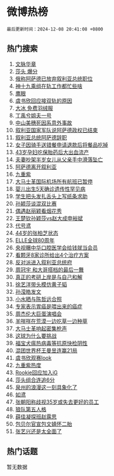# 微博热榜

`最后更新时间：2024-12-08 20:41:08 +0800`

## 热门搜索

1. [文脉华章](https://m.weibo.cn/search?containerid=100103type%3D1%26t%3D10%26q%3D%23%E6%96%87%E8%84%89%E5%8D%8E%E7%AB%A0%23&stream_entry_id=51&isnewpage=1&extparam=seat%3D1%26pos%3D0%26cate%3D10103%26stream_entry_id%3D51%26filter_type%3Drealtimehot%26q%3D%2523%25E6%2596%2587%25E8%2584%2589%25E5%258D%258E%25E7%25AB%25A0%2523%26dgr%3D0%26c_type%3D51%26display_time%3D1733661667%26pre_seqid%3D173366166752702214725135)
1. [莎头 爆分](https://m.weibo.cn/search?containerid=100103type%3D1%26t%3D10%26q%3D%E8%8E%8E%E5%A4%B4+%E7%88%86%E5%88%86&stream_entry_id=31&isnewpage=1&extparam=seat%3D1%26lcate%3D5001%26cate%3D5001%26q%3D%25E8%258E%258E%25E5%25A4%25B4%2520%25E7%2588%2586%25E5%2588%2586%26stream_entry_id%3D31%26dgr%3D0%26pos%3D0%26flag%3D1%26realpos%3D1%26filter_type%3Drealtimehot%26band_rank%3D1%26c_type%3D31%26display_time%3D1733661667%26pre_seqid%3D173366166752702214725135)
1. [俄称阿萨德已放弃叙利亚总统职位](https://m.weibo.cn/search?containerid=100103type%3D1%26t%3D10%26q%3D%23%E4%BF%84%E7%A7%B0%E9%98%BF%E8%90%A8%E5%BE%B7%E5%B7%B2%E6%94%BE%E5%BC%83%E5%8F%99%E5%88%A9%E4%BA%9A%E6%80%BB%E7%BB%9F%E8%81%8C%E4%BD%8D%23&stream_entry_id=31&isnewpage=1&extparam=seat%3D1%26lcate%3D5001%26cate%3D5001%26q%3D%2523%25E4%25BF%2584%25E7%25A7%25B0%25E9%2598%25BF%25E8%2590%25A8%25E5%25BE%25B7%25E5%25B7%25B2%25E6%2594%25BE%25E5%25BC%2583%25E5%258F%2599%25E5%2588%25A9%25E4%25BA%259A%25E6%2580%25BB%25E7%25BB%259F%25E8%2581%258C%25E4%25BD%258D%2523%26stream_entry_id%3D31%26dgr%3D0%26pos%3D1%26flag%3D1%26realpos%3D2%26filter_type%3Drealtimehot%26band_rank%3D2%26c_type%3D31%26display_time%3D1733661667%26pre_seqid%3D173366166752702214725135)
1. [神十九乘组在轨工作都忙些啥](https://m.weibo.cn/search?containerid=100103type%3D1%26t%3D10%26q%3D%23%E7%A5%9E%E5%8D%81%E4%B9%9D%E4%B9%98%E7%BB%84%E5%9C%A8%E8%BD%A8%E5%B7%A5%E4%BD%9C%E9%83%BD%E5%BF%99%E4%BA%9B%E5%95%A5%23&stream_entry_id=31&isnewpage=1&extparam=seat%3D1%26lcate%3D5001%26cate%3D5001%26q%3D%2523%25E7%25A5%259E%25E5%258D%2581%25E4%25B9%259D%25E4%25B9%2598%25E7%25BB%2584%25E5%259C%25A8%25E8%25BD%25A8%25E5%25B7%25A5%25E4%25BD%259C%25E9%2583%25BD%25E5%25BF%2599%25E4%25BA%259B%25E5%2595%25A5%2523%26stream_entry_id%3D31%26dgr%3D0%26pos%3D2%26flag%3D0%26realpos%3D3%26filter_type%3Drealtimehot%26band_rank%3D3%26c_type%3D31%26display_time%3D1733661667%26pre_seqid%3D173366166752702214725135)
1. [鹰眼](https://m.weibo.cn/search?containerid=100103type%3D1%26t%3D10%26q%3D%E9%B9%B0%E7%9C%BC&stream_entry_id=31&isnewpage=1&extparam=seat%3D1%26lcate%3D5001%26cate%3D5001%26q%3D%25E9%25B9%25B0%25E7%259C%25BC%26stream_entry_id%3D31%26dgr%3D0%26pos%3D3%26flag%3D1%26realpos%3D4%26filter_type%3Drealtimehot%26band_rank%3D4%26c_type%3D31%26display_time%3D1733661667%26pre_seqid%3D173366166752702214725135)
1. [虞书欣回应接双轨的原因](https://m.weibo.cn/search?containerid=100103type%3D1%26t%3D10%26q%3D%23%E8%99%9E%E4%B9%A6%E6%AC%A3%E5%9B%9E%E5%BA%94%E6%8E%A5%E5%8F%8C%E8%BD%A8%E7%9A%84%E5%8E%9F%E5%9B%A0%23&stream_entry_id=31&isnewpage=1&extparam=seat%3D1%26lcate%3D5001%26cate%3D5001%26q%3D%2523%25E8%2599%259E%25E4%25B9%25A6%25E6%25AC%25A3%25E5%259B%259E%25E5%25BA%2594%25E6%258E%25A5%25E5%258F%258C%25E8%25BD%25A8%25E7%259A%2584%25E5%258E%259F%25E5%259B%25A0%2523%26stream_entry_id%3D31%26dgr%3D0%26pos%3D4%26flag%3D2%26realpos%3D5%26filter_type%3Drealtimehot%26band_rank%3D5%26c_type%3D31%26display_time%3D1733661667%26pre_seqid%3D173366166752702214725135)
1. [大冰 免费羽绒服](https://m.weibo.cn/search?containerid=100103type%3D1%26t%3D10%26q%3D%E5%A4%A7%E5%86%B0+%E5%85%8D%E8%B4%B9%E7%BE%BD%E7%BB%92%E6%9C%8D&stream_entry_id=31&isnewpage=1&extparam=seat%3D1%26lcate%3D5001%26cate%3D5001%26q%3D%25E5%25A4%25A7%25E5%2586%25B0%2520%25E5%2585%258D%25E8%25B4%25B9%25E7%25BE%25BD%25E7%25BB%2592%25E6%259C%258D%26stream_entry_id%3D31%26dgr%3D0%26pos%3D5%26flag%3D1%26realpos%3D6%26filter_type%3Drealtimehot%26band_rank%3D6%26c_type%3D31%26display_time%3D1733661667%26pre_seqid%3D173366166752702214725135)
1. [丁禹兮姐夫一号](https://m.weibo.cn/search?containerid=100103type%3D1%26t%3D10%26q%3D%23%E4%B8%81%E7%A6%B9%E5%85%AE%E5%A7%90%E5%A4%AB%E4%B8%80%E5%8F%B7%23&stream_entry_id=31&isnewpage=1&extparam=seat%3D1%26lcate%3D5001%26cate%3D5001%26q%3D%2523%25E4%25B8%2581%25E7%25A6%25B9%25E5%2585%25AE%25E5%25A7%2590%25E5%25A4%25AB%25E4%25B8%2580%25E5%258F%25B7%2523%26stream_entry_id%3D31%26dgr%3D0%26pos%3D6%26flag%3D1%26realpos%3D7%26filter_type%3Drealtimehot%26band_rank%3D7%26c_type%3D31%26display_time%3D1733661667%26pre_seqid%3D173366166752702214725135)
1. [中山美穗死因系意外事故](https://m.weibo.cn/search?containerid=100103type%3D1%26t%3D10%26q%3D%23%E4%B8%AD%E5%B1%B1%E7%BE%8E%E7%A9%97%E6%AD%BB%E5%9B%A0%E7%B3%BB%E6%84%8F%E5%A4%96%E4%BA%8B%E6%95%85%23&stream_entry_id=31&isnewpage=1&extparam=seat%3D1%26lcate%3D5001%26cate%3D5001%26q%3D%2523%25E4%25B8%25AD%25E5%25B1%25B1%25E7%25BE%258E%25E7%25A9%2597%25E6%25AD%25BB%25E5%259B%25A0%25E7%25B3%25BB%25E6%2584%258F%25E5%25A4%2596%25E4%25BA%258B%25E6%2595%2585%2523%26stream_entry_id%3D31%26dgr%3D0%26pos%3D7%26flag%3D2%26realpos%3D8%26filter_type%3Drealtimehot%26band_rank%3D8%26c_type%3D31%26display_time%3D1733661667%26pre_seqid%3D173366166752702214725135)
1. [叙利亚国家军队说阿萨德政权已结束](https://m.weibo.cn/search?containerid=100103type%3D1%26t%3D10%26q%3D%23%E5%8F%99%E5%88%A9%E4%BA%9A%E5%9B%BD%E5%AE%B6%E5%86%9B%E9%98%9F%E8%AF%B4%E9%98%BF%E8%90%A8%E5%BE%B7%E6%94%BF%E6%9D%83%E5%B7%B2%E7%BB%93%E6%9D%9F%23&stream_entry_id=31&isnewpage=1&extparam=seat%3D1%26lcate%3D5001%26cate%3D5001%26q%3D%2523%25E5%258F%2599%25E5%2588%25A9%25E4%25BA%259A%25E5%259B%25BD%25E5%25AE%25B6%25E5%2586%259B%25E9%2598%259F%25E8%25AF%25B4%25E9%2598%25BF%25E8%2590%25A8%25E5%25BE%25B7%25E6%2594%25BF%25E6%259D%2583%25E5%25B7%25B2%25E7%25BB%2593%25E6%259D%259F%2523%26stream_entry_id%3D31%26dgr%3D0%26pos%3D8%26flag%3D0%26realpos%3D9%26filter_type%3Drealtimehot%26band_rank%3D9%26c_type%3D31%26display_time%3D1733661667%26pre_seqid%3D173366166752702214725135)
1. [叙利亚总统阿萨德辞职](https://m.weibo.cn/search?containerid=100103type%3D1%26t%3D10%26q%3D%23%E5%8F%99%E5%88%A9%E4%BA%9A%E6%80%BB%E7%BB%9F%E9%98%BF%E8%90%A8%E5%BE%B7%E8%BE%9E%E8%81%8C%23&stream_entry_id=31&isnewpage=1&extparam=seat%3D1%26lcate%3D5001%26cate%3D5001%26q%3D%2523%25E5%258F%2599%25E5%2588%25A9%25E4%25BA%259A%25E6%2580%25BB%25E7%25BB%259F%25E9%2598%25BF%25E8%2590%25A8%25E5%25BE%25B7%25E8%25BE%259E%25E8%2581%258C%2523%26stream_entry_id%3D31%26dgr%3D0%26pos%3D9%26flag%3D1%26realpos%3D10%26filter_type%3Drealtimehot%26band_rank%3D10%26c_type%3D31%26display_time%3D1733661667%26pre_seqid%3D173366166752702214725135)
1. [女子因骑手送错餐申请退款后将餐品吃掉](https://m.weibo.cn/search?containerid=100103type%3D1%26t%3D10%26q%3D%23%E5%A5%B3%E5%AD%90%E5%9B%A0%E9%AA%91%E6%89%8B%E9%80%81%E9%94%99%E9%A4%90%E7%94%B3%E8%AF%B7%E9%80%80%E6%AC%BE%E5%90%8E%E5%B0%86%E9%A4%90%E5%93%81%E5%90%83%E6%8E%89%23&stream_entry_id=31&isnewpage=1&extparam=seat%3D1%26lcate%3D5001%26cate%3D5001%26q%3D%2523%25E5%25A5%25B3%25E5%25AD%2590%25E5%259B%25A0%25E9%25AA%2591%25E6%2589%258B%25E9%2580%2581%25E9%2594%2599%25E9%25A4%2590%25E7%2594%25B3%25E8%25AF%25B7%25E9%2580%2580%25E6%25AC%25BE%25E5%2590%258E%25E5%25B0%2586%25E9%25A4%2590%25E5%2593%2581%25E5%2590%2583%25E6%258E%2589%2523%26stream_entry_id%3D31%26dgr%3D0%26pos%3D10%26flag%3D1%26realpos%3D11%26filter_type%3Drealtimehot%26band_rank%3D11%26c_type%3D31%26display_time%3D1733661667%26pre_seqid%3D173366166752702214725135)
1. [43岁孕妇吃保胎药后大出血流产](https://m.weibo.cn/search?containerid=100103type%3D1%26t%3D10%26q%3D%2343%E5%B2%81%E5%AD%95%E5%A6%87%E5%90%83%E4%BF%9D%E8%83%8E%E8%8D%AF%E5%90%8E%E5%A4%A7%E5%87%BA%E8%A1%80%E6%B5%81%E4%BA%A7%23&stream_entry_id=31&isnewpage=1&extparam=seat%3D1%26lcate%3D5001%26cate%3D5001%26q%3D%252343%25E5%25B2%2581%25E5%25AD%2595%25E5%25A6%2587%25E5%2590%2583%25E4%25BF%259D%25E8%2583%258E%25E8%258D%25AF%25E5%2590%258E%25E5%25A4%25A7%25E5%2587%25BA%25E8%25A1%2580%25E6%25B5%2581%25E4%25BA%25A7%2523%26stream_entry_id%3D31%26dgr%3D0%26pos%3D11%26flag%3D1%26realpos%3D12%26filter_type%3Drealtimehot%26band_rank%3D12%26c_type%3D31%26display_time%3D1733661667%26pre_seqid%3D173366166752702214725135)
1. [夫妻吵架半岁女儿从父亲手中滑落坠亡](https://m.weibo.cn/search?containerid=100103type%3D1%26t%3D10%26q%3D%23%E5%A4%AB%E5%A6%BB%E5%90%B5%E6%9E%B6%E5%8D%8A%E5%B2%81%E5%A5%B3%E5%84%BF%E4%BB%8E%E7%88%B6%E4%BA%B2%E6%89%8B%E4%B8%AD%E6%BB%91%E8%90%BD%E5%9D%A0%E4%BA%A1%23&stream_entry_id=31&isnewpage=1&extparam=seat%3D1%26lcate%3D5001%26cate%3D5001%26q%3D%2523%25E5%25A4%25AB%25E5%25A6%25BB%25E5%2590%25B5%25E6%259E%25B6%25E5%258D%258A%25E5%25B2%2581%25E5%25A5%25B3%25E5%2584%25BF%25E4%25BB%258E%25E7%2588%25B6%25E4%25BA%25B2%25E6%2589%258B%25E4%25B8%25AD%25E6%25BB%2591%25E8%2590%25BD%25E5%259D%25A0%25E4%25BA%25A1%2523%26stream_entry_id%3D31%26dgr%3D0%26pos%3D12%26flag%3D0%26realpos%3D13%26filter_type%3Drealtimehot%26band_rank%3D13%26c_type%3D31%26display_time%3D1733661667%26pre_seqid%3D173366166752702214725135)
1. [阿萨德离开叙利亚](https://m.weibo.cn/search?containerid=100103type%3D1%26t%3D10%26q%3D%23%E9%98%BF%E8%90%A8%E5%BE%B7%E7%A6%BB%E5%BC%80%E5%8F%99%E5%88%A9%E4%BA%9A%23&stream_entry_id=31&isnewpage=1&extparam=seat%3D1%26lcate%3D5001%26cate%3D5001%26q%3D%2523%25E9%2598%25BF%25E8%2590%25A8%25E5%25BE%25B7%25E7%25A6%25BB%25E5%25BC%2580%25E5%258F%2599%25E5%2588%25A9%25E4%25BA%259A%2523%26stream_entry_id%3D31%26dgr%3D0%26pos%3D13%26flag%3D1%26realpos%3D14%26filter_type%3Drealtimehot%26band_rank%3D14%26c_type%3D31%26display_time%3D1733661667%26pre_seqid%3D173366166752702214725135)
1. [九重紫](https://m.weibo.cn/search?containerid=100103type%3D1%26t%3D10%26q%3D%E4%B9%9D%E9%87%8D%E7%B4%AB&stream_entry_id=31&isnewpage=1&extparam=seat%3D1%26lcate%3D5001%26cate%3D5001%26q%3D%25E4%25B9%259D%25E9%2587%258D%25E7%25B4%25AB%26stream_entry_id%3D31%26dgr%3D0%26pos%3D14%26flag%3D0%26realpos%3D15%26filter_type%3Drealtimehot%26band_rank%3D15%26c_type%3D31%26display_time%3D1733661667%26pre_seqid%3D173366166752702214725135)
1. [大马士革国际机场所有航班已暂停](https://m.weibo.cn/search?containerid=100103type%3D1%26t%3D10%26q%3D%23%E5%A4%A7%E9%A9%AC%E5%A3%AB%E9%9D%A9%E5%9B%BD%E9%99%85%E6%9C%BA%E5%9C%BA%E6%89%80%E6%9C%89%E8%88%AA%E7%8F%AD%E5%B7%B2%E6%9A%82%E5%81%9C%23&stream_entry_id=31&isnewpage=1&extparam=seat%3D1%26lcate%3D5001%26cate%3D5001%26q%3D%2523%25E5%25A4%25A7%25E9%25A9%25AC%25E5%25A3%25AB%25E9%259D%25A9%25E5%259B%25BD%25E9%2599%2585%25E6%259C%25BA%25E5%259C%25BA%25E6%2589%2580%25E6%259C%2589%25E8%2588%25AA%25E7%258F%25AD%25E5%25B7%25B2%25E6%259A%2582%25E5%2581%259C%2523%26stream_entry_id%3D31%26dgr%3D0%26pos%3D15%26flag%3D0%26realpos%3D16%26filter_type%3Drealtimehot%26band_rank%3D16%26c_type%3D31%26display_time%3D1733661667%26pre_seqid%3D173366166752702214725135)
1. [婴儿出生5天确诊遗传性罕见病](https://m.weibo.cn/search?containerid=100103type%3D1%26t%3D10%26q%3D%23%E5%A9%B4%E5%84%BF%E5%87%BA%E7%94%9F5%E5%A4%A9%E7%A1%AE%E8%AF%8A%E9%81%97%E4%BC%A0%E6%80%A7%E7%BD%95%E8%A7%81%E7%97%85%23&stream_entry_id=31&isnewpage=1&extparam=seat%3D1%26lcate%3D5001%26cate%3D5001%26q%3D%2523%25E5%25A9%25B4%25E5%2584%25BF%25E5%2587%25BA%25E7%2594%259F5%25E5%25A4%25A9%25E7%25A1%25AE%25E8%25AF%258A%25E9%2581%2597%25E4%25BC%25A0%25E6%2580%25A7%25E7%25BD%2595%25E8%25A7%2581%25E7%2597%2585%2523%26stream_entry_id%3D31%26dgr%3D0%26pos%3D16%26flag%3D1%26realpos%3D17%26filter_type%3Drealtimehot%26band_rank%3D17%26c_type%3D31%26display_time%3D1733661667%26pre_seqid%3D173366166752702214725135)
1. [学生把头发扎舌头上写纸条求助](https://m.weibo.cn/search?containerid=100103type%3D1%26t%3D10%26q%3D%23%E5%AD%A6%E7%94%9F%E6%8A%8A%E5%A4%B4%E5%8F%91%E6%89%8E%E8%88%8C%E5%A4%B4%E4%B8%8A%E5%86%99%E7%BA%B8%E6%9D%A1%E6%B1%82%E5%8A%A9%23&stream_entry_id=31&isnewpage=1&extparam=seat%3D1%26lcate%3D5001%26cate%3D5001%26q%3D%2523%25E5%25AD%25A6%25E7%2594%259F%25E6%258A%258A%25E5%25A4%25B4%25E5%258F%2591%25E6%2589%258E%25E8%2588%258C%25E5%25A4%25B4%25E4%25B8%258A%25E5%2586%2599%25E7%25BA%25B8%25E6%259D%25A1%25E6%25B1%2582%25E5%258A%25A9%2523%26stream_entry_id%3D31%26dgr%3D0%26pos%3D17%26flag%3D2%26realpos%3D18%26filter_type%3Drealtimehot%26band_rank%3D18%26c_type%3D31%26display_time%3D1733661667%26pre_seqid%3D173366166752702214725135)
1. [孙颖莎谈混双比赛](https://m.weibo.cn/search?containerid=100103type%3D1%26t%3D10%26q%3D%23%E5%AD%99%E9%A2%96%E8%8E%8E%E8%B0%88%E6%B7%B7%E5%8F%8C%E6%AF%94%E8%B5%9B%23&stream_entry_id=31&isnewpage=1&extparam=seat%3D1%26lcate%3D5001%26cate%3D5001%26q%3D%2523%25E5%25AD%2599%25E9%25A2%2596%25E8%258E%258E%25E8%25B0%2588%25E6%25B7%25B7%25E5%258F%258C%25E6%25AF%2594%25E8%25B5%259B%2523%26stream_entry_id%3D31%26dgr%3D0%26pos%3D18%26flag%3D1%26realpos%3D19%26filter_type%3Drealtimehot%26band_rank%3D19%26c_type%3D31%26display_time%3D1733661667%26pre_seqid%3D173366166752702214725135)
1. [偶遇赵丽颖看烟花秀](https://m.weibo.cn/search?containerid=100103type%3D1%26t%3D10%26q%3D%23%E5%81%B6%E9%81%87%E8%B5%B5%E4%B8%BD%E9%A2%96%E7%9C%8B%E7%83%9F%E8%8A%B1%E7%A7%80%23&stream_entry_id=31&isnewpage=1&extparam=seat%3D1%26lcate%3D5001%26cate%3D5001%26q%3D%2523%25E5%2581%25B6%25E9%2581%2587%25E8%25B5%25B5%25E4%25B8%25BD%25E9%25A2%2596%25E7%259C%258B%25E7%2583%259F%25E8%258A%25B1%25E7%25A7%2580%2523%26stream_entry_id%3D31%26dgr%3D0%26pos%3D19%26flag%3D0%26realpos%3D20%26filter_type%3Drealtimehot%26band_rank%3D20%26c_type%3D31%26display_time%3D1733661667%26pre_seqid%3D173366166752702214725135)
1. [王楚钦孙颖莎vs赵大成申裕斌](https://m.weibo.cn/search?containerid=100103type%3D1%26t%3D10%26q%3D%23%E7%8E%8B%E6%A5%9A%E9%92%A6%E5%AD%99%E9%A2%96%E8%8E%8Evs%E8%B5%B5%E5%A4%A7%E6%88%90%E7%94%B3%E8%A3%95%E6%96%8C%23&stream_entry_id=31&isnewpage=1&extparam=seat%3D1%26lcate%3D5001%26cate%3D5001%26q%3D%2523%25E7%258E%258B%25E6%25A5%259A%25E9%2592%25A6%25E5%25AD%2599%25E9%25A2%2596%25E8%258E%258Evs%25E8%25B5%25B5%25E5%25A4%25A7%25E6%2588%2590%25E7%2594%25B3%25E8%25A3%2595%25E6%2596%258C%2523%26stream_entry_id%3D31%26dgr%3D0%26pos%3D20%26flag%3D0%26realpos%3D21%26filter_type%3Drealtimehot%26band_rank%3D21%26c_type%3D31%26display_time%3D1733661667%26pre_seqid%3D173366166752702214725135)
1. [代号鸢](https://m.weibo.cn/search?containerid=100103type%3D1%26t%3D10%26q%3D%E4%BB%A3%E5%8F%B7%E9%B8%A2&stream_entry_id=31&isnewpage=1&extparam=seat%3D1%26lcate%3D5001%26cate%3D5001%26q%3D%25E4%25BB%25A3%25E5%258F%25B7%25E9%25B8%25A2%26stream_entry_id%3D31%26dgr%3D0%26pos%3D21%26flag%3D1%26realpos%3D22%26filter_type%3Drealtimehot%26band_rank%3D22%26c_type%3D31%26display_time%3D1733661667%26pre_seqid%3D173366166752702214725135)
1. [44岁的张柏芝状态](https://m.weibo.cn/search?containerid=100103type%3D1%26t%3D10%26q%3D%2344%E5%B2%81%E7%9A%84%E5%BC%A0%E6%9F%8F%E8%8A%9D%E7%8A%B6%E6%80%81%23&stream_entry_id=31&isnewpage=1&extparam=seat%3D1%26lcate%3D5001%26cate%3D5001%26q%3D%252344%25E5%25B2%2581%25E7%259A%2584%25E5%25BC%25A0%25E6%259F%258F%25E8%258A%259D%25E7%258A%25B6%25E6%2580%2581%2523%26stream_entry_id%3D31%26dgr%3D0%26pos%3D22%26flag%3D1%26realpos%3D23%26filter_type%3Drealtimehot%26band_rank%3D23%26c_type%3D31%26display_time%3D1733661667%26pre_seqid%3D173366166752702214725135)
1. [ELLE全球80周年](https://m.weibo.cn/search?containerid=100103type%3D1%26t%3D10%26q%3D%23ELLE%E5%85%A8%E7%90%8380%E5%91%A8%E5%B9%B4%23&stream_entry_id=31&isnewpage=1&extparam=seat%3D1%26lcate%3D5001%26cate%3D5001%26q%3D%2523ELLE%25E5%2585%25A8%25E7%2590%258380%25E5%2591%25A8%25E5%25B9%25B4%2523%26stream_entry_id%3D31%26dgr%3D0%26pos%3D23%26flag%3D0%26realpos%3D24%26filter_type%3Drealtimehot%26band_rank%3D24%26c_type%3D31%26display_time%3D1733661667%26pre_seqid%3D173366166752702214725135)
1. [央视曝中华口腔医学会给钱就当会员](https://m.weibo.cn/search?containerid=100103type%3D1%26t%3D10%26q%3D%23%E5%A4%AE%E8%A7%86%E6%9B%9D%E4%B8%AD%E5%8D%8E%E5%8F%A3%E8%85%94%E5%8C%BB%E5%AD%A6%E4%BC%9A%E7%BB%99%E9%92%B1%E5%B0%B1%E5%BD%93%E4%BC%9A%E5%91%98%23&stream_entry_id=31&isnewpage=1&extparam=seat%3D1%26lcate%3D5001%26cate%3D5001%26q%3D%2523%25E5%25A4%25AE%25E8%25A7%2586%25E6%259B%259D%25E4%25B8%25AD%25E5%258D%258E%25E5%258F%25A3%25E8%2585%2594%25E5%258C%25BB%25E5%25AD%25A6%25E4%25BC%259A%25E7%25BB%2599%25E9%2592%25B1%25E5%25B0%25B1%25E5%25BD%2593%25E4%25BC%259A%25E5%2591%2598%2523%26stream_entry_id%3D31%26dgr%3D0%26pos%3D24%26flag%3D0%26realpos%3D25%26filter_type%3Drealtimehot%26band_rank%3D25%26c_type%3D31%26display_time%3D1733661667%26pre_seqid%3D173366166752702214725135)
1. [看颗牙8家诊所给出4个治疗方案](https://m.weibo.cn/search?containerid=100103type%3D1%26t%3D10%26q%3D%23%E7%9C%8B%E9%A2%97%E7%89%998%E5%AE%B6%E8%AF%8A%E6%89%80%E7%BB%99%E5%87%BA4%E4%B8%AA%E6%B2%BB%E7%96%97%E6%96%B9%E6%A1%88%23&stream_entry_id=31&isnewpage=1&extparam=seat%3D1%26lcate%3D5001%26cate%3D5001%26q%3D%2523%25E7%259C%258B%25E9%25A2%2597%25E7%2589%25998%25E5%25AE%25B6%25E8%25AF%258A%25E6%2589%2580%25E7%25BB%2599%25E5%2587%25BA4%25E4%25B8%25AA%25E6%25B2%25BB%25E7%2596%2597%25E6%2596%25B9%25E6%25A1%2588%2523%26stream_entry_id%3D31%26dgr%3D0%26pos%3D25%26flag%3D1%26realpos%3D26%26filter_type%3Drealtimehot%26band_rank%3D26%26c_type%3D31%26display_time%3D1733661667%26pre_seqid%3D173366166752702214725135)
1. [反对派进入叙利亚总统府](https://m.weibo.cn/search?containerid=100103type%3D1%26t%3D10%26q%3D%23%E5%8F%8D%E5%AF%B9%E6%B4%BE%E8%BF%9B%E5%85%A5%E5%8F%99%E5%88%A9%E4%BA%9A%E6%80%BB%E7%BB%9F%E5%BA%9C%23&stream_entry_id=31&isnewpage=1&extparam=seat%3D1%26lcate%3D5001%26cate%3D5001%26q%3D%2523%25E5%258F%258D%25E5%25AF%25B9%25E6%25B4%25BE%25E8%25BF%259B%25E5%2585%25A5%25E5%258F%2599%25E5%2588%25A9%25E4%25BA%259A%25E6%2580%25BB%25E7%25BB%259F%25E5%25BA%259C%2523%26stream_entry_id%3D31%26dgr%3D0%26pos%3D26%26flag%3D0%26realpos%3D27%26filter_type%3Drealtimehot%26band_rank%3D27%26c_type%3D31%26display_time%3D1733661667%26pre_seqid%3D173366166752702214725135)
1. [周冠宇 和大哥搭档的最后一舞](https://m.weibo.cn/search?containerid=100103type%3D1%26t%3D10%26q%3D%E5%91%A8%E5%86%A0%E5%AE%87+%E5%92%8C%E5%A4%A7%E5%93%A5%E6%90%AD%E6%A1%A3%E7%9A%84%E6%9C%80%E5%90%8E%E4%B8%80%E8%88%9E&stream_entry_id=31&isnewpage=1&extparam=seat%3D1%26lcate%3D5001%26cate%3D5001%26q%3D%25E5%2591%25A8%25E5%2586%25A0%25E5%25AE%2587%2520%25E5%2592%258C%25E5%25A4%25A7%25E5%2593%25A5%25E6%2590%25AD%25E6%25A1%25A3%25E7%259A%2584%25E6%259C%2580%25E5%2590%258E%25E4%25B8%2580%25E8%2588%259E%26stream_entry_id%3D31%26dgr%3D0%26pos%3D27%26flag%3D1%26realpos%3D28%26filter_type%3Drealtimehot%26band_rank%3D28%26c_type%3D31%26display_time%3D1733661667%26pre_seqid%3D173366166752702214725135)
1. [真正的考研上岸是与自己和解](https://m.weibo.cn/search?containerid=100103type%3D1%26t%3D10%26q%3D%E7%9C%9F%E6%AD%A3%E7%9A%84%E8%80%83%E7%A0%94%E4%B8%8A%E5%B2%B8%E6%98%AF%E4%B8%8E%E8%87%AA%E5%B7%B1%E5%92%8C%E8%A7%A3&stream_entry_id=31&isnewpage=1&extparam=seat%3D1%26lcate%3D5001%26cate%3D5001%26q%3D%25E7%259C%259F%25E6%25AD%25A3%25E7%259A%2584%25E8%2580%2583%25E7%25A0%2594%25E4%25B8%258A%25E5%25B2%25B8%25E6%2598%25AF%25E4%25B8%258E%25E8%2587%25AA%25E5%25B7%25B1%25E5%2592%258C%25E8%25A7%25A3%26stream_entry_id%3D31%26dgr%3D0%26pos%3D28%26flag%3D1%26realpos%3D29%26filter_type%3Drealtimehot%26band_rank%3D29%26c_type%3D31%26display_time%3D1733661667%26pre_seqid%3D173366166752702214725135)
1. [徐艺洋带头模仿黄子韬](https://m.weibo.cn/search?containerid=100103type%3D1%26t%3D10%26q%3D%23%E5%BE%90%E8%89%BA%E6%B4%8B%E5%B8%A6%E5%A4%B4%E6%A8%A1%E4%BB%BF%E9%BB%84%E5%AD%90%E9%9F%AC%23&stream_entry_id=31&isnewpage=1&extparam=seat%3D1%26lcate%3D5001%26cate%3D5001%26q%3D%2523%25E5%25BE%2590%25E8%2589%25BA%25E6%25B4%258B%25E5%25B8%25A6%25E5%25A4%25B4%25E6%25A8%25A1%25E4%25BB%25BF%25E9%25BB%2584%25E5%25AD%2590%25E9%259F%25AC%2523%26stream_entry_id%3D31%26dgr%3D0%26pos%3D29%26flag%3D0%26realpos%3D30%26filter_type%3Drealtimehot%26band_rank%3D30%26c_type%3D31%26display_time%3D1733661667%26pre_seqid%3D173366166752702214725135)
1. [孙滢皓发文](https://m.weibo.cn/search?containerid=100103type%3D1%26t%3D10%26q%3D%23%E5%AD%99%E6%BB%A2%E7%9A%93%E5%8F%91%E6%96%87%23&stream_entry_id=31&isnewpage=1&extparam=seat%3D1%26lcate%3D5001%26cate%3D5001%26q%3D%2523%25E5%25AD%2599%25E6%25BB%25A2%25E7%259A%2593%25E5%258F%2591%25E6%2596%2587%2523%26stream_entry_id%3D31%26dgr%3D0%26pos%3D30%26flag%3D0%26realpos%3D31%26filter_type%3Drealtimehot%26band_rank%3D31%26c_type%3D31%26display_time%3D1733661667%26pre_seqid%3D173366166752702214725135)
1. [小水晒与陈哲远合照](https://m.weibo.cn/search?containerid=100103type%3D1%26t%3D10%26q%3D%23%E5%B0%8F%E6%B0%B4%E6%99%92%E4%B8%8E%E9%99%88%E5%93%B2%E8%BF%9C%E5%90%88%E7%85%A7%23&stream_entry_id=31&isnewpage=1&extparam=seat%3D1%26lcate%3D5001%26cate%3D5001%26q%3D%2523%25E5%25B0%258F%25E6%25B0%25B4%25E6%2599%2592%25E4%25B8%258E%25E9%2599%2588%25E5%2593%25B2%25E8%25BF%259C%25E5%2590%2588%25E7%2585%25A7%2523%26stream_entry_id%3D31%26dgr%3D0%26pos%3D31%26flag%3D0%26realpos%3D32%26filter_type%3Drealtimehot%26band_rank%3D32%26c_type%3D31%26display_time%3D1733661667%26pre_seqid%3D173366166752702214725135)
1. [专家表示胃癌是喂出来的癌症](https://m.weibo.cn/search?containerid=100103type%3D1%26t%3D10%26q%3D%23%E4%B8%93%E5%AE%B6%E8%A1%A8%E7%A4%BA%E8%83%83%E7%99%8C%E6%98%AF%E5%96%82%E5%87%BA%E6%9D%A5%E7%9A%84%E7%99%8C%E7%97%87%23&stream_entry_id=31&isnewpage=1&extparam=seat%3D1%26lcate%3D5001%26cate%3D5001%26q%3D%2523%25E4%25B8%2593%25E5%25AE%25B6%25E8%25A1%25A8%25E7%25A4%25BA%25E8%2583%2583%25E7%2599%258C%25E6%2598%25AF%25E5%2596%2582%25E5%2587%25BA%25E6%259D%25A5%25E7%259A%2584%25E7%2599%258C%25E7%2597%2587%2523%26stream_entry_id%3D31%26dgr%3D0%26pos%3D32%26flag%3D0%26realpos%3D33%26filter_type%3Drealtimehot%26band_rank%3D33%26c_type%3D31%26display_time%3D1733661667%26pre_seqid%3D173366166752702214725135)
1. [周杰伦大巨蛋演唱会](https://m.weibo.cn/search?containerid=100103type%3D1%26t%3D10%26q%3D%E5%91%A8%E6%9D%B0%E4%BC%A6%E5%A4%A7%E5%B7%A8%E8%9B%8B%E6%BC%94%E5%94%B1%E4%BC%9A&stream_entry_id=31&isnewpage=1&extparam=seat%3D1%26lcate%3D5001%26cate%3D5001%26q%3D%25E5%2591%25A8%25E6%259D%25B0%25E4%25BC%25A6%25E5%25A4%25A7%25E5%25B7%25A8%25E8%259B%258B%25E6%25BC%2594%25E5%2594%25B1%25E4%25BC%259A%26stream_entry_id%3D31%26dgr%3D0%26pos%3D33%26flag%3D1%26realpos%3D34%26filter_type%3Drealtimehot%26band_rank%3D34%26c_type%3D31%26display_time%3D1733661667%26pre_seqid%3D173366166752702214725135)
1. [羊咩咩在荒漠一边吃草一边种草](https://m.weibo.cn/search?containerid=100103type%3D1%26t%3D10%26q%3D%23%E7%BE%8A%E5%92%A9%E5%92%A9%E5%9C%A8%E8%8D%92%E6%BC%A0%E4%B8%80%E8%BE%B9%E5%90%83%E8%8D%89%E4%B8%80%E8%BE%B9%E7%A7%8D%E8%8D%89%23&stream_entry_id=31&isnewpage=1&extparam=seat%3D1%26lcate%3D5001%26cate%3D5001%26q%3D%2523%25E7%25BE%258A%25E5%2592%25A9%25E5%2592%25A9%25E5%259C%25A8%25E8%258D%2592%25E6%25BC%25A0%25E4%25B8%2580%25E8%25BE%25B9%25E5%2590%2583%25E8%258D%2589%25E4%25B8%2580%25E8%25BE%25B9%25E7%25A7%258D%25E8%258D%2589%2523%26stream_entry_id%3D31%26dgr%3D0%26pos%3D34%26flag%3D1%26realpos%3D35%26filter_type%3Drealtimehot%26band_rank%3D35%26c_type%3D31%26display_time%3D1733661667%26pre_seqid%3D173366166752702214725135)
1. [大马士革响起密集枪声](https://m.weibo.cn/search?containerid=100103type%3D1%26t%3D10%26q%3D%23%E5%A4%A7%E9%A9%AC%E5%A3%AB%E9%9D%A9%E5%93%8D%E8%B5%B7%E5%AF%86%E9%9B%86%E6%9E%AA%E5%A3%B0%23&stream_entry_id=31&isnewpage=1&extparam=seat%3D1%26lcate%3D5001%26cate%3D5001%26q%3D%2523%25E5%25A4%25A7%25E9%25A9%25AC%25E5%25A3%25AB%25E9%259D%25A9%25E5%2593%258D%25E8%25B5%25B7%25E5%25AF%2586%25E9%259B%2586%25E6%259E%25AA%25E5%25A3%25B0%2523%26stream_entry_id%3D31%26dgr%3D0%26pos%3D35%26flag%3D0%26realpos%3D36%26filter_type%3Drealtimehot%26band_rank%3D36%26c_type%3D31%26display_time%3D1733661667%26pre_seqid%3D173366166752702214725135)
1. [这球为什么要挑战](https://m.weibo.cn/search?containerid=100103type%3D1%26t%3D10%26q%3D%E8%BF%99%E7%90%83%E4%B8%BA%E4%BB%80%E4%B9%88%E8%A6%81%E6%8C%91%E6%88%98&stream_entry_id=31&isnewpage=1&extparam=seat%3D1%26lcate%3D5001%26cate%3D5001%26q%3D%25E8%25BF%2599%25E7%2590%2583%25E4%25B8%25BA%25E4%25BB%2580%25E4%25B9%2588%25E8%25A6%2581%25E6%258C%2591%25E6%2588%2598%26stream_entry_id%3D31%26dgr%3D0%26pos%3D36%26flag%3D1%26realpos%3D37%26filter_type%3Drealtimehot%26band_rank%3D37%26c_type%3D31%26display_time%3D1733661667%26pre_seqid%3D173366166752702214725135)
1. [福宝犬瘟热病毒等抗原快检阴性](https://m.weibo.cn/search?containerid=100103type%3D1%26t%3D10%26q%3D%23%E7%A6%8F%E5%AE%9D%E7%8A%AC%E7%98%9F%E7%83%AD%E7%97%85%E6%AF%92%E7%AD%89%E6%8A%97%E5%8E%9F%E5%BF%AB%E6%A3%80%E9%98%B4%E6%80%A7%23&stream_entry_id=31&isnewpage=1&extparam=seat%3D1%26lcate%3D5001%26cate%3D5001%26q%3D%2523%25E7%25A6%258F%25E5%25AE%259D%25E7%258A%25AC%25E7%2598%259F%25E7%2583%25AD%25E7%2597%2585%25E6%25AF%2592%25E7%25AD%2589%25E6%258A%2597%25E5%258E%259F%25E5%25BF%25AB%25E6%25A3%2580%25E9%2598%25B4%25E6%2580%25A7%2523%26stream_entry_id%3D31%26dgr%3D0%26pos%3D37%26flag%3D1%26realpos%3D38%26filter_type%3Drealtimehot%26band_rank%3D38%26c_type%3D31%26display_time%3D1733661667%26pre_seqid%3D173366166752702214725135)
1. [混团世界杯王曼昱连赢21局](https://m.weibo.cn/search?containerid=100103type%3D1%26t%3D10%26q%3D%23%E6%B7%B7%E5%9B%A2%E4%B8%96%E7%95%8C%E6%9D%AF%E7%8E%8B%E6%9B%BC%E6%98%B1%E8%BF%9E%E8%B5%A221%E5%B1%80%23&stream_entry_id=31&isnewpage=1&extparam=seat%3D1%26lcate%3D5001%26cate%3D5001%26q%3D%2523%25E6%25B7%25B7%25E5%259B%25A2%25E4%25B8%2596%25E7%2595%258C%25E6%259D%25AF%25E7%258E%258B%25E6%259B%25BC%25E6%2598%25B1%25E8%25BF%259E%25E8%25B5%25A221%25E5%25B1%2580%2523%26stream_entry_id%3D31%26dgr%3D0%26pos%3D38%26flag%3D1%26realpos%3D39%26filter_type%3Drealtimehot%26band_rank%3D39%26c_type%3D31%26display_time%3D1733661667%26pre_seqid%3D173366166752702214725135)
1. [虞书欣观赛look](https://m.weibo.cn/search?containerid=100103type%3D1%26t%3D10%26q%3D%23%E8%99%9E%E4%B9%A6%E6%AC%A3%E8%A7%82%E8%B5%9Blook%23&stream_entry_id=31&isnewpage=1&extparam=seat%3D1%26lcate%3D5001%26cate%3D5001%26q%3D%2523%25E8%2599%259E%25E4%25B9%25A6%25E6%25AC%25A3%25E8%25A7%2582%25E8%25B5%259Blook%2523%26stream_entry_id%3D31%26dgr%3D0%26pos%3D39%26flag%3D1%26realpos%3D40%26filter_type%3Drealtimehot%26band_rank%3D40%26c_type%3D31%26display_time%3D1733661667%26pre_seqid%3D173366166752702214725135)
1. [九重紫热度](https://m.weibo.cn/search?containerid=100103type%3D1%26t%3D10%26q%3D%23%E4%B9%9D%E9%87%8D%E7%B4%AB%E7%83%AD%E5%BA%A6%23&stream_entry_id=31&isnewpage=1&extparam=seat%3D1%26lcate%3D5001%26cate%3D5001%26q%3D%2523%25E4%25B9%259D%25E9%2587%258D%25E7%25B4%25AB%25E7%2583%25AD%25E5%25BA%25A6%2523%26stream_entry_id%3D31%26dgr%3D0%26pos%3D40%26flag%3D1%26realpos%3D41%26filter_type%3Drealtimehot%26band_rank%3D41%26c_type%3D31%26display_time%3D1733661667%26pre_seqid%3D173366166752702214725135)
1. [Rookie回应加入iG](https://m.weibo.cn/search?containerid=100103type%3D1%26t%3D10%26q%3D%23Rookie%E5%9B%9E%E5%BA%94%E5%8A%A0%E5%85%A5iG%23&stream_entry_id=31&isnewpage=1&extparam=seat%3D1%26lcate%3D5001%26cate%3D5001%26q%3D%2523Rookie%25E5%259B%259E%25E5%25BA%2594%25E5%258A%25A0%25E5%2585%25A5iG%2523%26stream_entry_id%3D31%26dgr%3D0%26pos%3D41%26flag%3D1%26realpos%3D42%26filter_type%3Drealtimehot%26band_rank%3D42%26c_type%3D31%26display_time%3D1733661667%26pre_seqid%3D173366166752702214725135)
1. [莎头组合连追6分](https://m.weibo.cn/search?containerid=100103type%3D1%26t%3D10%26q%3D%23%E8%8E%8E%E5%A4%B4%E7%BB%84%E5%90%88%E8%BF%9E%E8%BF%BD6%E5%88%86%23&stream_entry_id=31&isnewpage=1&extparam=seat%3D1%26lcate%3D5001%26cate%3D5001%26q%3D%2523%25E8%258E%258E%25E5%25A4%25B4%25E7%25BB%2584%25E5%2590%2588%25E8%25BF%259E%25E8%25BF%25BD6%25E5%2588%2586%2523%26stream_entry_id%3D31%26dgr%3D0%26pos%3D42%26flag%3D1%26realpos%3D43%26filter_type%3Drealtimehot%26band_rank%3D43%26c_type%3D31%26display_time%3D1733661667%26pre_seqid%3D173366166752702214725135)
1. [泉州的浪漫这一刻具象化了](https://m.weibo.cn/search?containerid=100103type%3D1%26t%3D10%26q%3D%23%E6%B3%89%E5%B7%9E%E7%9A%84%E6%B5%AA%E6%BC%AB%E8%BF%99%E4%B8%80%E5%88%BB%E5%85%B7%E8%B1%A1%E5%8C%96%E4%BA%86%23&stream_entry_id=31&isnewpage=1&extparam=seat%3D1%26lcate%3D5001%26cate%3D5001%26q%3D%2523%25E6%25B3%2589%25E5%25B7%259E%25E7%259A%2584%25E6%25B5%25AA%25E6%25BC%25AB%25E8%25BF%2599%25E4%25B8%2580%25E5%2588%25BB%25E5%2585%25B7%25E8%25B1%25A1%25E5%258C%2596%25E4%25BA%2586%2523%26stream_entry_id%3D31%26dgr%3D0%26pos%3D43%26flag%3D1%26realpos%3D44%26filter_type%3Drealtimehot%26band_rank%3D44%26c_type%3D31%26display_time%3D1733661667%26pre_seqid%3D173366166752702214725135)
1. [如鸢](https://m.weibo.cn/search?containerid=100103type%3D1%26t%3D10%26q%3D%E5%A6%82%E9%B8%A2&stream_entry_id=31&isnewpage=1&extparam=seat%3D1%26lcate%3D5001%26cate%3D5001%26q%3D%25E5%25A6%2582%25E9%25B8%25A2%26stream_entry_id%3D31%26dgr%3D0%26pos%3D44%26flag%3D1%26realpos%3D45%26filter_type%3Drealtimehot%26band_rank%3D45%26c_type%3D31%26display_time%3D1733661667%26pre_seqid%3D173366166752702214725135)
1. [张朝阳称歧视35岁或失去更好的员工](https://m.weibo.cn/search?containerid=100103type%3D1%26t%3D10%26q%3D%23%E5%BC%A0%E6%9C%9D%E9%98%B3%E7%A7%B0%E6%AD%A7%E8%A7%8635%E5%B2%81%E6%88%96%E5%A4%B1%E5%8E%BB%E6%9B%B4%E5%A5%BD%E7%9A%84%E5%91%98%E5%B7%A5%23&stream_entry_id=31&isnewpage=1&extparam=seat%3D1%26lcate%3D5001%26cate%3D5001%26q%3D%2523%25E5%25BC%25A0%25E6%259C%259D%25E9%2598%25B3%25E7%25A7%25B0%25E6%25AD%25A7%25E8%25A7%258635%25E5%25B2%2581%25E6%2588%2596%25E5%25A4%25B1%25E5%258E%25BB%25E6%259B%25B4%25E5%25A5%25BD%25E7%259A%2584%25E5%2591%2598%25E5%25B7%25A5%2523%26stream_entry_id%3D31%26dgr%3D0%26pos%3D45%26flag%3D1%26realpos%3D46%26filter_type%3Drealtimehot%26band_rank%3D46%26c_type%3D31%26display_time%3D1733661667%26pre_seqid%3D173366166752702214725135)
1. [狼队第五人格](https://m.weibo.cn/search?containerid=100103type%3D1%26t%3D10%26q%3D%E7%8B%BC%E9%98%9F%E7%AC%AC%E4%BA%94%E4%BA%BA%E6%A0%BC&stream_entry_id=31&isnewpage=1&extparam=seat%3D1%26lcate%3D5001%26cate%3D5001%26q%3D%25E7%258B%25BC%25E9%2598%259F%25E7%25AC%25AC%25E4%25BA%2594%25E4%25BA%25BA%25E6%25A0%25BC%26stream_entry_id%3D31%26dgr%3D0%26pos%3D46%26flag%3D1%26realpos%3D47%26filter_type%3Drealtimehot%26band_rank%3D47%26c_type%3D31%26display_time%3D1733661667%26pre_seqid%3D173366166752702214725135)
1. [薛佳凝探班赵露思](https://m.weibo.cn/search?containerid=100103type%3D1%26t%3D10%26q%3D%23%E8%96%9B%E4%BD%B3%E5%87%9D%E6%8E%A2%E7%8F%AD%E8%B5%B5%E9%9C%B2%E6%80%9D%23&stream_entry_id=31&isnewpage=1&extparam=seat%3D1%26lcate%3D5001%26cate%3D5001%26q%3D%2523%25E8%2596%259B%25E4%25BD%25B3%25E5%2587%259D%25E6%258E%25A2%25E7%258F%25AD%25E8%25B5%25B5%25E9%259C%25B2%25E6%2580%259D%2523%26stream_entry_id%3D31%26dgr%3D0%26pos%3D47%26flag%3D1%26realpos%3D48%26filter_type%3Drealtimehot%26band_rank%3D48%26c_type%3D31%26display_time%3D1733661667%26pre_seqid%3D173366166752702214725135)
1. [包贝尔官宣包文婧怀二胎](https://m.weibo.cn/search?containerid=100103type%3D1%26t%3D10%26q%3D%23%E5%8C%85%E8%B4%9D%E5%B0%94%E5%AE%98%E5%AE%A3%E5%8C%85%E6%96%87%E5%A9%A7%E6%80%80%E4%BA%8C%E8%83%8E%23&stream_entry_id=31&isnewpage=1&extparam=seat%3D1%26lcate%3D5001%26cate%3D5001%26q%3D%2523%25E5%258C%2585%25E8%25B4%259D%25E5%25B0%2594%25E5%25AE%2598%25E5%25AE%25A3%25E5%258C%2585%25E6%2596%2587%25E5%25A9%25A7%25E6%2580%2580%25E4%25BA%258C%25E8%2583%258E%2523%26stream_entry_id%3D31%26dgr%3D0%26pos%3D48%26flag%3D0%26realpos%3D49%26filter_type%3Drealtimehot%26band_rank%3D49%26c_type%3D31%26display_time%3D1733661667%26pre_seqid%3D173366166752702214725135)
1. [张艺兴还是太全面了](https://m.weibo.cn/search?containerid=100103type%3D1%26t%3D10%26q%3D%E5%BC%A0%E8%89%BA%E5%85%B4%E8%BF%98%E6%98%AF%E5%A4%AA%E5%85%A8%E9%9D%A2%E4%BA%86&stream_entry_id=31&isnewpage=1&extparam=seat%3D1%26lcate%3D5001%26cate%3D5001%26q%3D%25E5%25BC%25A0%25E8%2589%25BA%25E5%2585%25B4%25E8%25BF%2598%25E6%2598%25AF%25E5%25A4%25AA%25E5%2585%25A8%25E9%259D%25A2%25E4%25BA%2586%26stream_entry_id%3D31%26dgr%3D0%26pos%3D49%26flag%3D0%26realpos%3D50%26filter_type%3Drealtimehot%26band_rank%3D50%26c_type%3D31%26display_time%3D1733661667%26pre_seqid%3D173366166752702214725135)

## 热门话题

暂无数据
